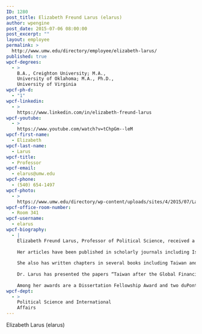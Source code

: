 ```yaml
---
ID: 1280
post_title: Elizabeth Freund Larus (elarus)
author: wpengine
post_date: 2015-07-06 08:00:00
post_excerpt: ""
layout: employee
permalink: >
  http://www.umw.edu/directory/employee/elizabeth-larus/
published: true
wpcf-degrees:
  - >
    B.A., Creighton University; M.A.,
    University of Oklahoma; M.A., Ph.D.,
    University of Virginia
wpcf-ph-d:
  - "1"
wpcf-linkedin:
  - >
    https://www.linkedin.com/in/elizabeth-freund-larus
wpcf-youtube:
  - >
    https://www.youtube.com/watch?v=tChpGm--leM
wpcf-first-name:
  - Elizabeth
wpcf-last-name:
  - Larus
wpcf-title:
  - Professor
wpcf-email:
  - elarus@umw.edu
wpcf-phone:
  - (540) 654-1497
wpcf-photo:
  - >
    https://www.umw.edu/directory/wp-content/uploads/sites/4/2015/07/Larus_Elizabeth_386.jpg
wpcf-office-room-number:
  - Room 341
wpcf-username:
  - elarus
wpcf-biography:
  - |
    Elizabeth Freund Larus, Professor of Political Science, received a Ph.D. (1994) in government with a certificate in Asian studies from the University of Virginia. She earned an M.A. (1989) in public administration, also from the University of Virginia, and a B.A. (1983) in journalism from Creighton University. An expert in the politics of China, Taiwan, and Hong Kong, Dr. Larus conducted field research while living in Asia for three years. She speaks Mandarin Chinese and is the former press secretary for U.S. Congressman Hal Daub. She is the author of the books Politics and Society in Contemporary China (2012) and Economic Reform in China, 1979-2003: The Marketization of Labor and State Enterprises (2005).
    
    Her articles have been published in scholarly journals including Issues & Studies, American Journal of Chinese Studies, Policy Studies Review, Southeast Review of Asian Studies, Asian Affairs, American Asian Review, and the Chinese-English magazine Voice of Han.
    
    She also has written chapters in several books including Taiwan and the International Community; The China Handbook; Taiwan and Mainland China Toward the Twenty first Century; Adjusting to Capitalism: Chinese Workers and Their State; Across the Taiwan Strait: Exchanges, Conflicts, and Negotiations; and Remaking China’s Public Management.
    
    Dr. Larus has presented the papers “Taiwan after the Global Financial Crisis: Where Do We Go From Here?” at the American Association for Chinese Studies conference and “Taiwan’s Reaction to Global Financial Crisis” at the American Political Science Association conference.
    
    Among her awards are a Dissertation Fellowship Award and two duPont Fellowships, all from the University of Virginia. She also was the recipient of a Lingnan Foundation Research Grant and a Pacific Cultural Foundation Grant. She was a 2007-08 academic fellow of The Foundation for the Defense of Democracies. In addition, Dr. Larus is a member of the American Political Science Association, the Association for Asian Studies, the American Association for Chinese Studies, and the Conference Group on Taiwan Studies. Dr. Larus has served on the editorial board of Issues & Studies and as the president of the Virginia Consortium for Asian Studies.
wpcf-dept:
  - >
    Political Science and International
    Affairs
---
```

Elizabeth Larus (elarus)